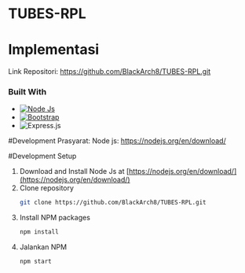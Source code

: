 # TUBES-RPL
# Implementasi
Link Repositori: https://github.com/BlackArch8/TUBES-RPL.git


### Built With
* [![Node Js](https://img.shields.io/badge/Node.js-10-green)](https://nodejs.org/)
* [![Bootstrap](https://img.shields.io/badge/Bootstrap-4-blueviolet)](https://getbootstrap.com/)
* ![Express.js](https://img.shields.io/badge/express.js-%23404d59.svg?style=for-the-badge&logo=express&logoColor=%2361DAFB)




#Development
Prasyarat:
Node js: https://nodejs.org/en/download/

#Development Setup

1. Download and Install Node Js at [https://nodejs.org/en/download/](https://nodejs.org/en/download/)
2. Clone repository
   ```sh
   git clone https://github.com/BlackArch8/TUBES-RPL.git
   ```
3. Install NPM packages
   ```sh
   npm install
   ```
4. Jalankan NPM
   ```sh
   npm start
   ```

  


